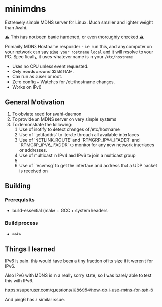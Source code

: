 # minimdns

Extremely simple MDNS server for Linux. Much smaller and lighter weight than Avahi.

⚠️ This has not been battle hardened, or even thoroughly checked ⚠️

Primarily MDNS Hostname responder - i.e. run this, and any computer on your network can say `ping your_hostname.local`  and it will resolve to your PC. Specifically, it uses whatever name is in your `/etc/hostname`

 * Uses no CPU unless event requested.
 * Only needs around 32kB RAM.
 * Can run as suser or root.
 * Zero config + Watches for /etc/hostname changes.
 * Works on IPv6

## General Motivation

<ol>
<li>To obviate need for avahi-daemon</li>
<li>To provide an MDNS server on very simple systems</li>
<li>To demonstrate the following:
<ol>
<li>Use of inotify to detect changes of /etc/hostname</li>
<li>Use of `getifaddrs` to iterate through all available interfaces</li>
<li>Use of `NETLINK_ROUTE` and `RTMGRP_IPV4_IFADDR` and `RTMGRP_IPV6_IFADDR` to monitor for any new network interfaces or addresses.
<li>Use of multicast in IPv4 and IPv6 to join a multicast group<li>
<li>Use of `recvmsg` to get the interface and address that a UDP packet is received on</li>
</ol>
</ol>

## Building

### Prerequisits
 * build-essential (make + GCC + system headers)

### Build process
 * `make`

## Things I learned

IPv6 is pain.  this would have been a tiny fraction of its size if it weren't for IPv6.

Also IPv6 with MDNS is in a really sorry state, so I was barely able to test this with IPv6.

https://superuser.com/questions/1086954/how-do-i-use-mdns-for-ssh-6

And ping6 has a similar issue.

